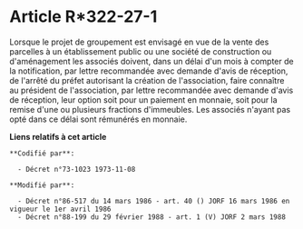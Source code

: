 # Article R*322-27-1

Lorsque le projet de groupement est envisagé en vue de la vente des parcelles à un établissement public ou une société de
construction ou d'aménagement les associés doivent, dans un délai d'un mois à compter de la notification, par lettre
recommandée avec demande d'avis de réception, de l'arrêté du préfet autorisant la création de l'association, faire connaître
au président de l'association, par lettre recommandée avec demande d'avis de réception, leur option soit pour un paiement en
monnaie, soit pour la remise d'une ou plusieurs fractions d'immeubles. Les associés n'ayant pas opté dans ce délai sont
rémunérés en monnaie.

**Liens relatifs à cet article**

	**Codifié par**:

	  - Décret n°73-1023 1973-11-08

	**Modifié par**:

	  - Décret n°86-517 du 14 mars 1986 - art. 40 () JORF 16 mars 1986 en vigueur le 1er avril 1986
	  - Décret n°88-199 du 29 février 1988 - art. 1 (V) JORF 2 mars 1988
